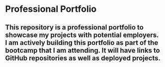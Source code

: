 # Professional Portfolio

## This repository is a professional portfolio to showcase my projects with potential employers. I am actively building this portfolio as part of the bootcamp that I am attending. It will have links to GitHub repositories as well as deployed projects.
